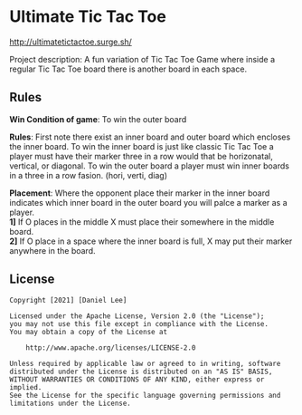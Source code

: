 # Ultimate Tic Tac Toe

http://ultimatetictactoe.surge.sh/

Project description: 
A fun variation of Tic Tac Toe Game where inside 
a regular Tic Tac Toe board there is another board in each space.

## Rules

**Win Condition of game**: To win the outer board

**Rules**: First note there exist an inner board and outer board which encloses the inner board.
To win the inner board is just like classic Tic Tac Toe a player must have their marker three in a row would that be horizonatal, vertical, or diagonal.
To win the outer board a player must win inner boards in a three in a row fasion. (hori, verti, diag)

**Placement**: Where the opponent place their marker in the inner board indicates which inner board in the outer board you will palce a marker as a player.  
**1]** If O places in the middle X must place their somewhere in the middle board.  
**2]** If O place in a space where the inner board is full, X may put their marker anywhere in the board.  

## License

    Copyright [2021] [Daniel Lee]

    Licensed under the Apache License, Version 2.0 (the "License");
    you may not use this file except in compliance with the License.
    You may obtain a copy of the License at

        http://www.apache.org/licenses/LICENSE-2.0

    Unless required by applicable law or agreed to in writing, software
    distributed under the License is distributed on an "AS IS" BASIS,
    WITHOUT WARRANTIES OR CONDITIONS OF ANY KIND, either express or implied.
    See the License for the specific language governing permissions and
    limitations under the License.
